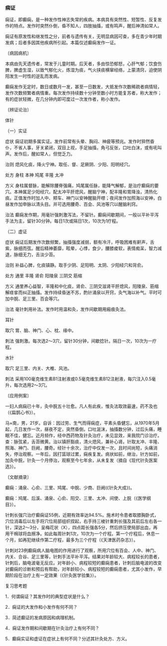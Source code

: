 ### 痫证

痫证，即癫痫，是一种发作性神志失常的疾病。本病具有突然性、短暂性、反复发作的特点。发作时突然仆倒，昏不知人，四肢抽搐，或有鸣声，醒后神清如常人。

痫证有原发性和继发性之分，前者与遗传有关，无明显病因可查，多在青少年时期发病；后者多因其他疾病所引起。本篇仅述癫痫发作一证。

〔病因病机〕

本病由先天遗传者，常发于儿童时期。后天者，多由惊恐郁怒，心肝气郁；饮食伤脾，脾虚生湿，以致气郁化火，炼湿为痰，气火挟痰横窜经络，上蒙清窍，迫使阴阳发生一时性的逆乱而发病。

癫痫发作无定时，数日或数月一发，甚至一日数发，大抵发作次数稀疏者病情轻，发作次数频繁者病情重。每次发作持续数十分钟至数小时方能复苏者，称大发作；有的症状轻微，在几分钟内即可度过一次发作者，称小发作。

〔辨证论治〕

体针

（一）实证

症状  痫证初期多属实证。发作前常有头晕、胸闷、神疲等预兆。发作时猝然昏仆，不省人事，牙关紧闭，双目上视，手足抽搐，角弓反张，口吐白沫，或有吼叫声。发作后，醒如常人，但觉乏力。

治则  熄风化痰，降火宁神。取任、督、足厥阴、少阳、阳明经穴。

处方  身柱  本神  鸠尾  丰隆  太冲

方义  身柱属督脉，能解除腰脊强痛，鸠尾属任脉，能降气解郁，是治疗癫痫的要穴。本神属足少阳经穴，配太冲平肝熄风，醒脑宁神，配丰隆和胃降浊，清热化痰。正值发作时加人中、颊车、神门以安神醒脑开噤；夜间发作加照海以安神，白昼发作加申脉以清头目。并可选用腰奇、百会、风池等穴以醒脑利窍。

治法  癫痫发作期，用毫针强刺激泻法，不留针。癫痫间歇期间，一般以平补平泻手法为主，留针30分钟。每日1次或隔日1次，10次为1疗程。

（二）虚证

症状  痫证后期发作次数频繁，抽搐强度减弱，额有冷汗，呼吸困难有鼾声，舌紫，脉细而弦。醒后精神萎靡，眩晕，心悸，食少，腰膝痠软，表情痴呆，智力减退，脉细无力，舌淡少苔。

治则  补益心脾，化痰镇静。取手少阴、足阳明、太阴、少阳经穴和背俞。

处方  通里  丰隆  肾俞  阳陵泉  三阴交  筋缩

方义  通里养心益智，丰隆和中化痰，肾俞、三阴交滋肾平肝熄风，阳陵泉、筋缩解痉挛而纠正抽搐。发作持续昏迷不苏，酌针涌泉以开窍，灸气海以补气。平时可加中脘、足三里、百会等穴。

治法  毫针刺用补法。发作时用温和灸，发作间歇期用瘢痕灸法。

耳针

取穴  胃、脑、神门、心、枕、缘中。

刺法  强刺激。每次选2～3穴，留针30分钟，间歇捻针。隔日一次，10次为一疗程。

水针

取穴  足三里、内关、大椎、风池。

刺法  采用100毫克维生素B1注射液或0.5毫克维生素B12注射液，每穴注入0.5毫升，每次选用2～3穴。

〔应用例案〕

一妇人病痫已十年，灸中脘五十壮愈。凡人有此疾，惟灸法取效最速，药不及也（《扁鹊心书》）。

马×南，男，21岁。自诉：因过劳、生气而得痫症，平素头昏健忘，从1970年5月起，几日发作一次，昼夜不定，突然昏倒，口吐涎沫，抽搐数分钟，过后头痛，睡眠不佳，健忘。近月频作，经中西药物及针灸治疗，未见显效，来我院门诊治疗。查：脉弦紧，舌苔微黄。治以镇肝豁痰，清火熄风，兼补心肾。针取太冲、丰隆、照海、神门、巨阙，腰奇。经针十余次，治疗中仅发一次，且时间尚短，头痛消失，停治观察。一年后，因打篮球过累，痫疾复发。病状如前，继治，针方如前，加灸中脘，针灸一个月停治，观察至今七年余，从未复发（摘自《现代针灸医案选》）。

〔文献摘录〕

癫痫：涌泉、心俞、三里、鸠尾、中脘、少商、巨阙(《针灸大成》)。

癫痫：鸠尾、后溪、涌泉、心俞、阳交、三里、太冲、间使、上脘（《医学纲目》）。

针刺长强穴治疗癫痫证55例，近期有效率达94.5%。施术时令患者取膝胸卧式，穴位消毒后以左手将穴位局部组织捏起，右手持三棱针重刺长强及其前后左右各一针，深达2～3分，呈梅花状（X），四点距长强各5分，然后挤压使局部出血，再用干棉球将血擦净。如此每周针刺1次，10次为一个疗程。第一个疗程后，休息一个月，如再犯继续作第二疗程，最多为三个疗程（《天津医药杂志》）。

针刺对23例癫痫病人脑电图的作用进行了观察，所用穴位有百会、人中、神门、内关、合谷、足三里等，针刺手法平补平泻。结果对年龄较大、病程较长的患者，针刺后，脑电波毫无反应。对年龄小、病程较短的癫痫患者，针刺后脑电波的改变对癫痫的诊断和预后有帮助，对年龄较小、病程较短的癫痫患者，尤其小发作，早期阶段在治疗上有一定效果（《针灸医学验集》）。

复习思考题

1．何谓痫证？其发作时的典型症状是什么？

2．痫证的大发作和小发作有何不同？

3．简述癫证的发病原因和病理机制。

4．痫证发作期和间歇期在针灸治疗上有何不同？

5．癫痫实证和虚证在症状上有何不同？分述其针灸处方、方义。